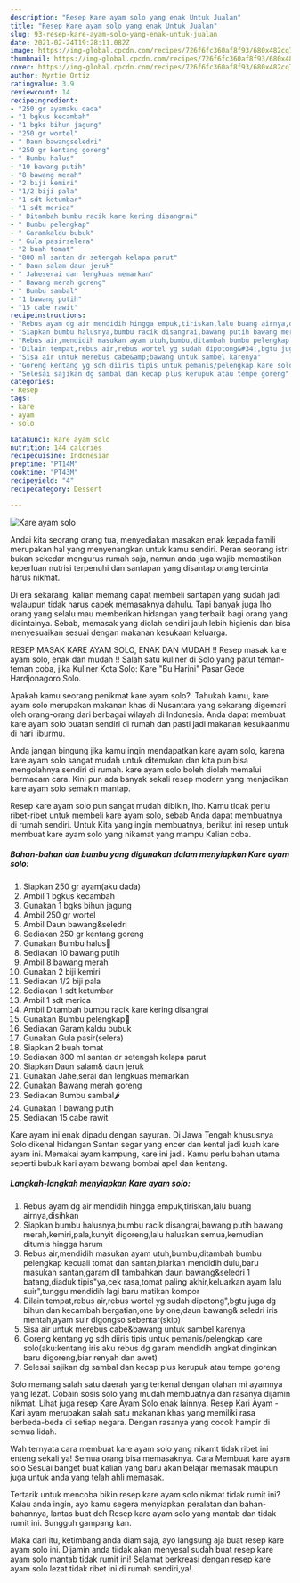 ```yaml
---
description: "Resep Kare ayam solo yang enak Untuk Jualan"
title: "Resep Kare ayam solo yang enak Untuk Jualan"
slug: 93-resep-kare-ayam-solo-yang-enak-untuk-jualan
date: 2021-02-24T19:28:11.082Z
image: https://img-global.cpcdn.com/recipes/726f6fc360af8f93/680x482cq70/kare-ayam-solo-foto-resep-utama.jpg
thumbnail: https://img-global.cpcdn.com/recipes/726f6fc360af8f93/680x482cq70/kare-ayam-solo-foto-resep-utama.jpg
cover: https://img-global.cpcdn.com/recipes/726f6fc360af8f93/680x482cq70/kare-ayam-solo-foto-resep-utama.jpg
author: Myrtie Ortiz
ratingvalue: 3.9
reviewcount: 14
recipeingredient:
- "250 gr ayamaku dada"
- "1 bgkus kecambah"
- "1 bgks bihun jagung"
- "250 gr wortel"
- " Daun bawangseledri"
- "250 gr kentang goreng"
- " Bumbu halus"
- "10 bawang putih"
- "8 bawang merah"
- "2 biji kemiri"
- "1/2 biji pala"
- "1 sdt ketumbar"
- "1 sdt merica"
- " Ditambah bumbu racik kare kering disangrai"
- " Bumbu pelengkap"
- " Garamkaldu bubuk"
- " Gula pasirselera"
- "2 buah tomat"
- "800 ml santan dr setengah kelapa parut"
- " Daun salam daun jeruk"
- " Jaheserai dan lengkuas memarkan"
- " Bawang merah goreng"
- " Bumbu sambal"
- "1 bawang putih"
- "15 cabe rawit"
recipeinstructions:
- "Rebus ayam dg air mendidih hingga empuk,tiriskan,lalu buang airnya,disihkan"
- "Siapkan bumbu halusnya,bumbu racik disangrai,bawang putih bawang merah,kemiri,pala,kunyit digoreng,lalu haluskan semua,kemudian ditumis hingga harum"
- "Rebus air,mendidih masukan ayam utuh,bumbu,ditambah bumbu pelengkap kecuali tomat dan santan,biarkan mendidih dulu,baru masukan santan,garam dll tambahkan daun bawang&amp;seledri 1 batang,diaduk tipis&#34;ya,cek rasa,tomat paling akhir,keluarkan ayam lalu suir&#34;,tunggu mendidih lagi baru matikan kompor"
- "Dilain tempat,rebus air,rebus wortel yg sudah dipotong&#34;,bgtu juga dg bihun dan kecambah bergatian,one by one,daun bawang&amp; seledri iris mentah,ayam suir digongso sebentar(skip)"
- "Sisa air untuk merebus cabe&amp;bawang untuk sambel karenya"
- "Goreng kentang yg sdh diiris tipis untuk pemanis/pelengkap kare solo(aku:kentang iris aku rebus dg garam mendidih angkat dinginkan baru digoreng,biar renyah dan awet)"
- "Selesai sajikan dg sambal dan kecap plus kerupuk atau tempe goreng"
categories:
- Resep
tags:
- kare
- ayam
- solo

katakunci: kare ayam solo 
nutrition: 144 calories
recipecuisine: Indonesian
preptime: "PT14M"
cooktime: "PT43M"
recipeyield: "4"
recipecategory: Dessert

---
```



![Kare ayam solo](https://img-global.cpcdn.com/recipes/726f6fc360af8f93/680x482cq70/kare-ayam-solo-foto-resep-utama.jpg)

Andai kita seorang orang tua, menyediakan masakan enak kepada famili merupakan hal yang menyenangkan untuk kamu sendiri. Peran seorang istri bukan sekedar mengurus rumah saja, namun anda juga wajib memastikan keperluan nutrisi terpenuhi dan santapan yang disantap orang tercinta harus nikmat.

Di era  sekarang, kalian memang dapat membeli santapan yang sudah jadi walaupun tidak harus capek memasaknya dahulu. Tapi banyak juga lho orang yang selalu mau memberikan hidangan yang terbaik bagi orang yang dicintainya. Sebab, memasak yang diolah sendiri jauh lebih higienis dan bisa menyesuaikan sesuai dengan makanan kesukaan keluarga. 

RESEP MASAK KARE AYAM SOLO, ENAK DAN MUDAH !! Resep masak kare ayam solo, enak dan mudah !! Salah satu kuliner di Solo yang patut teman-teman coba, jika Kuliner Kota Solo: Kare &#34;Bu Harini&#34; Pasar Gede Hardjonagoro Solo.

Apakah kamu seorang penikmat kare ayam solo?. Tahukah kamu, kare ayam solo merupakan makanan khas di Nusantara yang sekarang digemari oleh orang-orang dari berbagai wilayah di Indonesia. Anda dapat membuat kare ayam solo buatan sendiri di rumah dan pasti jadi makanan kesukaanmu di hari liburmu.

Anda jangan bingung jika kamu ingin mendapatkan kare ayam solo, karena kare ayam solo sangat mudah untuk ditemukan dan kita pun bisa mengolahnya sendiri di rumah. kare ayam solo boleh diolah memalui bermacam cara. Kini pun ada banyak sekali resep modern yang menjadikan kare ayam solo semakin mantap.

Resep kare ayam solo pun sangat mudah dibikin, lho. Kamu tidak perlu ribet-ribet untuk membeli kare ayam solo, sebab Anda dapat membuatnya di rumah sendiri. Untuk Kita yang ingin membuatnya, berikut ini resep untuk membuat kare ayam solo yang nikamat yang mampu Kalian coba.

<!--inarticleads1-->

##### Bahan-bahan dan bumbu yang digunakan dalam menyiapkan Kare ayam solo:

1. Siapkan 250 gr ayam(aku dada)
1. Ambil 1 bgkus kecambah
1. Gunakan 1 bgks bihun jagung
1. Ambil 250 gr wortel
1. Ambil  Daun bawang&amp;seledri
1. Sediakan 250 gr kentang goreng
1. Gunakan  Bumbu halus🍾
1. Sediakan 10 bawang putih
1. Ambil 8 bawang merah
1. Gunakan 2 biji kemiri
1. Sediakan 1/2 biji pala
1. Sediakan 1 sdt ketumbar
1. Ambil 1 sdt merica
1. Ambil  Ditambah bumbu racik kare kering disangrai
1. Gunakan  Bumbu pelengkap🥥
1. Sediakan  Garam,kaldu bubuk
1. Gunakan  Gula pasir(selera)
1. Siapkan 2 buah tomat
1. Sediakan 800 ml santan dr setengah kelapa parut
1. Siapkan  Daun salam&amp; daun jeruk
1. Gunakan  Jahe,serai dan lengkuas memarkan
1. Gunakan  Bawang merah goreng
1. Sediakan  Bumbu sambal🌶
1. Gunakan 1 bawang putih
1. Sediakan 15 cabe rawit


Kare ayam ini enak dipadu dengan sayuran. Di Jawa Tengah khususnya Solo dikenal hidangan Santan segar yang encer dan kental jadi kuah kare ayam ini. Memakai ayam kampung, kare ini jadi. Kamu perlu bahan utama seperti bubuk kari ayam bawang bombai apel dan kentang. 

<!--inarticleads2-->

##### Langkah-langkah menyiapkan Kare ayam solo:

1. Rebus ayam dg air mendidih hingga empuk,tiriskan,lalu buang airnya,disihkan
1. Siapkan bumbu halusnya,bumbu racik disangrai,bawang putih bawang merah,kemiri,pala,kunyit digoreng,lalu haluskan semua,kemudian ditumis hingga harum
1. Rebus air,mendidih masukan ayam utuh,bumbu,ditambah bumbu pelengkap kecuali tomat dan santan,biarkan mendidih dulu,baru masukan santan,garam dll tambahkan daun bawang&amp;seledri 1 batang,diaduk tipis&#34;ya,cek rasa,tomat paling akhir,keluarkan ayam lalu suir&#34;,tunggu mendidih lagi baru matikan kompor
1. Dilain tempat,rebus air,rebus wortel yg sudah dipotong&#34;,bgtu juga dg bihun dan kecambah bergatian,one by one,daun bawang&amp; seledri iris mentah,ayam suir digongso sebentar(skip)
1. Sisa air untuk merebus cabe&amp;bawang untuk sambel karenya
1. Goreng kentang yg sdh diiris tipis untuk pemanis/pelengkap kare solo(aku:kentang iris aku rebus dg garam mendidih angkat dinginkan baru digoreng,biar renyah dan awet)
1. Selesai sajikan dg sambal dan kecap plus kerupuk atau tempe goreng


Solo memang salah satu daerah yang terkenal dengan olahan mi ayamnya yang lezat. Cobain sosis solo yang mudah membuatnya dan rasanya dijamin nikmat. Lihat juga resep Kare Ayam Solo enak lainnya. Resep Kari Ayam - Kari ayam merupakan salah satu makanan khas yang memiliki rasa berbeda-beda di setiap negara. Dengan rasanya yang cocok hampir di semua lidah. 

Wah ternyata cara membuat kare ayam solo yang nikamt tidak ribet ini enteng sekali ya! Semua orang bisa memasaknya. Cara Membuat kare ayam solo Sesuai banget buat kalian yang baru akan belajar memasak maupun juga untuk anda yang telah ahli memasak.

Tertarik untuk mencoba bikin resep kare ayam solo nikmat tidak rumit ini? Kalau anda ingin, ayo kamu segera menyiapkan peralatan dan bahan-bahannya, lantas buat deh Resep kare ayam solo yang mantab dan tidak rumit ini. Sungguh gampang kan. 

Maka dari itu, ketimbang anda diam saja, ayo langsung aja buat resep kare ayam solo ini. Dijamin anda tiidak akan menyesal sudah buat resep kare ayam solo mantab tidak rumit ini! Selamat berkreasi dengan resep kare ayam solo lezat tidak ribet ini di rumah sendiri,ya!.

